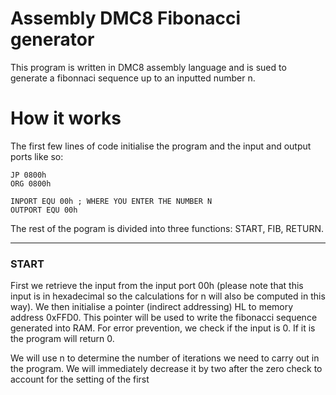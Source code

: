 # Assembly DMC8 Fibonacci generator
This program is written in DMC8 assembly language and is sued to generate a fibonnaci sequence up to an inputted number n.

# How it works
The first few lines of code initialise the program and the input and output ports like so:

```
JP 0800h
ORG 0800h 

INPORT EQU 00h ; WHERE YOU ENTER THE NUMBER N
OUTPORT EQU 00h
```

The rest of the pogram is divided into three functions: START, FIB, RETURN.

----------
### START
First we retrieve the input from the input port 00h (please note that this input is in hexadecimal so the calculations for n will also be computed in this way). We then initialise a pointer (indirect addressing)
HL to memory address 0xFFD0. This pointer will be used to write the fibonacci sequence generated into RAM. For error prevention, we check if the input is 0. If it is the program will return 0. 

We will use n to determine the number of iterations we need to carry out in the program. We will immediately decrease it by two after the zero check to account for the setting of the first 






